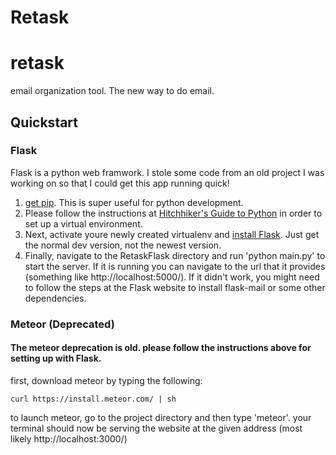 Retask
=======
# retask
email organization tool. The new way to do email.

## Quickstart
### Flask
Flask is a python web framwork. I stole some code from an old project I was working on so that I could get this app running quick!

1. [get pip](https://pip.pypa.io/en/latest/installing.html#install-pip). This is super useful for python development.
2. Please follow the instructions at [Hitchhiker's Guide to Python](http://docs.python-guide.org/en/latest/dev/virtualenvs/) in order to set up a virtual environment.
2. Next, activate youre newly created virtualenv and [install Flask](http://flask.pocoo.org/docs/0.10/installation/). Just get the normal dev version, not the newest version.
3. Finally, navigate to the RetaskFlask directory and run 'python main.py' to start the server. If it is running you can navigate to the url that it provides (something like http://localhost:5000/). If it didn't work, you might need to follow the steps at the Flask website to install flask-mail or some other dependencies.

### Meteor (Deprecated)
#### The meteor deprecation is old. please follow the instructions above for setting up with Flask.
first, download meteor by typing the following:
```
curl https://install.meteor.com/ | sh
```
to launch meteor, go to the project directory and then type 'meteor'. your terminal should now be serving the website at the given address (most likely http://localhost:3000/)
